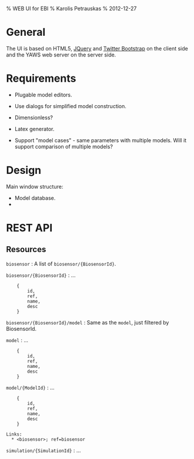 % WEB UI for EBI
% Karolis Petrauskas
% 2012-12-27

General
=======

The UI is based on HTML5, [JQuery](http://jquery.com/) and
[Twitter Bootstrap](http://twitter.github.com/bootstrap/)
on the client side and the YAWS web server on the server side.

Requirements
============

  * Plugable model editors.
  * Use dialogs for simplified model construction.

  * Dimensionless?
  * Latex generator.
  * Support "model cases" - same parameters with multiple models.
    Will it support comparison of multiple models?


Design
======

Main window structure:

  * Model database.
  * 


REST API
========

Resources
---------

`biosensor`
:   A list of `biosensor/{BiosensorId}`.


`biosensor/{BiosensorId}`
:   ...

        {
            id,
            ref,
            name,
            desc
        }

`biosensor/{BiosensorId}/model`
:   Same as the `model`, just filtered by BiosensorId.

`model`
:   ...

        {
            id,
            ref,
            name,
            desc
        }

`model/{ModelId}`
:   ...

        {
            id,
            ref,
            name,
            desc
        }

    Links:
      * <biosensor>; ref=biosensor

`simulation/{SimulationId}`
:   ...



